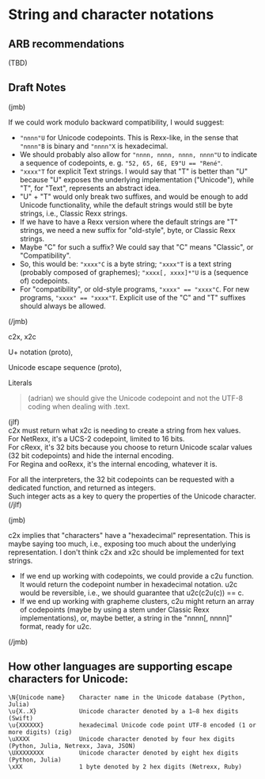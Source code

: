 # String and character notations

## ARB recommendations

(TBD)

## Draft Notes

(jmb)

If we could work modulo backward compatibility, I would suggest:

* `"nnnn"U` for Unicode codepoints. This is Rexx-like, in the sense that `"nnnn"B` is binary and `"nnnn"X` is hexadecimal.
* We should probably also allow for `"nnnn, nnnn, nnnn, nnnn"U` to indicate a sequence of codepoints, e. g. `"52, 65, 6E, E9"U == "René"`.
* `"xxxx"T` for explicit Text strings. I would say that "T" is better than "U" because "U" exposes the underlying implementation ("Unicode"), while "T", for "Text", represents an abstract idea.
* "U" + "T" would only break two suffixes, and would be enough to add Unicode functionality, while the default strings would still be byte strings, i.e., Classic Rexx strings.
* If we have to have a Rexx version where the default strings are "T" strings, we need a new suffix for "old-style", byte, or Classic Rexx strings.
* Maybe "C" for such a suffix? We could say that "C" means "Classic", or "Compatibility".
* So, this would be: `"xxxx"C` is a byte string; `"xxxx"T` is a text string (probably composed of graphemes); `"xxxx[, xxxx]*"U` is a (sequence of) codepoints.
* For "compatibility", or old-style programs, `"xxxx" == "xxxx"C`. For new programs, `"xxxx" == "xxxx"T`. Explicit use of the "C" and "T" suffixes should always be allowed.

(/jmb)

c2x, x2c

U+ notation (proto), 

Unicode escape sequence (proto), 

Literals

> (adrian) we should give the Unicode codepoint and not the UTF-8 coding when dealing with .text.

(jlf)  
c2x must return what x2c is needing to create a string from hex values.  
For NetRexx, it's a UCS-2 codepoint, limited to 16 bits.  
For cRexx, it's 32 bits because you choose to return Unicode scalar values (32 bit codepoints) and hide the internal encoding.  
For Regina and ooRexx, it's the internal encoding, whatever it is.

For all the interpreters, the 32 bit codepoints can be requested with a dedicated function, and returned as integers.  
Such integer acts as a key to query the properties of the Unicode character.  
(/jlf)

(jmb)

c2x implies that "characters" have a "hexadecimal" representation. This is maybe saying too much, i.e., exposing too much about the underlying representation. I don't think c2x and x2c should be implemented for text strings.

* If we end up working with codepoints, we could provide a c2u function. It would return the codepoint number in hexadecimal notation. u2c would be reversible, i.e., we should guarantee that u2c(c2u(c)) == c.
* If we end up working with grapheme clusters, c2u might return an array of codepoints (maybe by using a stem under Classic Rexx implementations), or, maybe better, a string in the "nnnn[, nnnn]" format, ready for u2c.

(/jmb)

## How other languages are supporting escape characters for Unicode:

    \N{Unicode name}    Character name in the Unicode database (Python, Julia)
    \u{X..X}            Unicode character denoted by a 1–8 hex digits (Swift)
    \u{XXXXXX}          hexadecimal Unicode code point UTF-8 encoded (1 or more digits) (zig)
    \uXXXX              Unicode character denoted by four hex digits (Python, Julia, Netrexx, Java, JSON)
    \UXXXXXXXX          Unicode character denoted by eight hex digits (Python, Julia)
    \xXX                1 byte denoted by 2 hex digits (Netrexx, Ruby)
